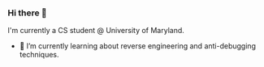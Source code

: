 ### Hi there 👋


I'm currently a CS student @ University of Maryland.

- 🌱 I’m currently learning about reverse engineering and anti-debugging techniques.
